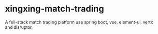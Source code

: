 # xingxing-match-trading
A full-stack match trading platform use spring boot, vue, element-ui, vertx and disruptor.
